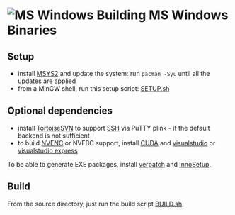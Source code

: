 # ![MS Windows](../images/icons/windows.png) Building MS Windows Binaries

## Setup
* install [MSYS2](https://www.msys2.org/) and update the system: run `pacman -Syu` until all the updates are applied
* from a MinGW shell, run this setup script: [SETUP.sh](https://github.com/Xpra-org/xpra/tree/master/packaging/MSWindows/SETUP.sh)


## Optional dependencies
* install [TortoiseSVN](https://tortoisesvn.net/) to support [SSH](../Network/SSH.md) via PuTTY plink - if the default backend is not sufficient
* to build [NVENC](../Usage/NVENC.md) or NVFBC support, install [CUDA](https://developer.nvidia.com/cuda-downloads) and [visualstudio](https://visualstudio.microsoft.com/) or [visualstudio express](https://visualstudio.microsoft.com/vs/express/)

To be able to generate EXE packages, install [verpatch](https://github.com/pavel-a/ddverpatch) and [InnoSetup](http://www.jrsoftware.org/isinfo.php).


## Build
From the source directory, just run the build script [BUILD.sh](https://github.com/Xpra-org/xpra/tree/master/packaging/MSWindows/BUILD.sh)
